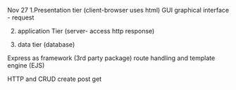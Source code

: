 <!-- @format -->

Nov 27
1.Presentation tier (client-browser uses html)
GUI graphical interface - request

2. application Tier (server- access http response)

3. data tier (database)

Express as framework (3rd party package)
route handling and template engine (EJS)

HTTP and CRUD
create post
get
